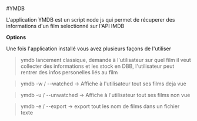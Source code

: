 #YMDB

L'application YMDB est un script node js qui permet de récuperer des informations d'un film selectionné sur l'API IMDB

**Options**

Une fois l'application installé vous avez plusieurs façons de l'utiliser

>ymdb lancement classique, demande à l'utilisateur sur quel film il veut collecter des informations et les stock en DBB, l'utilisateur peut rentrer des infos personelles liés au film

>ymdb -w / --watched -> Affiche à l'utilisateur tout ses films deja vue

>ymdb -u / --unwatched -> Affiche à l'utilisateur tout ses films non vue

>ymdb -e / --export -> export tout les nom de films dans un fichier texte
